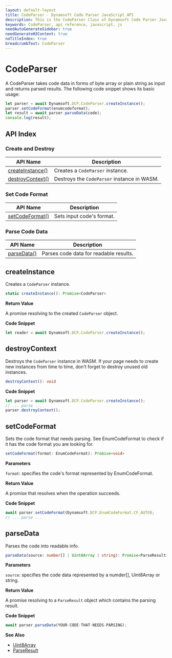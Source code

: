 ```yaml
---
layout: default-layout
title: CodeParser - Dynamsoft Code Parser JavaScript API
description: This is the CodeParser Class of Dynamsoft Code Parser JavaScript SDK.
keywords: CodeParser, api reference, javascript, js
needAutoGenerateSidebar: true
needGenerateH3Content: true
noTitleIndex: true
breadcrumbText: CodeParser
---
```


# CodeParser

A CodeParser takes code data in forms of byte array or plain string as input and returns parsed results. The following code snippet shows its basic usage:

```js
let parser = await Dynamsoft.DCP.CodeParser.createInstance();
parser.setCodeFormat(enumcodeformat);
let result = await parser.parseData(code);
console.log(result);
```

## API Index

### Create and Destroy

| API Name | Description |
|---|---|
| [createInstance()](#createinstance) | Creates a `CodeParser` instance. |
| [destroyContext()](#destroycontext) | Destroys the `CodeParser` instance in WASM. |

### Set Code Format

| API Name | Description |
|---|---|
| [setCodeFormat()](#setcodeformat) | Sets input code's format. |

### Parse Code Data

| API Name | Description |
|---|---|
| [parseData()](#parsedata) | Parses code data for readable results. |

<!--

### Set Encryption Key

| API Name | Description |
|---|---|
| [setCryptoPublicKey()](#setcryptopublickey) | Set a public key if code parsing needs. |
| [setCertificate()](#setcertificate) | Set a certificate if code parsing needs. |
-->


## createInstance

Creates a `CodeParser` instance.

```typescript
static createInstance(): Promise<CodeParser>
```

**Return Value**

A promise resolving to the created `CodeParser` object.

**Code Snippet**

```js
let reader = await Dynamsoft.DCP.CodeParser.createInstance();
```

## destroyContext

Destroys the `CodeParser` instance in WASM. If your page needs to create new instances from time to time, don't forget to destroy unused old instances.

```typescript
destroyContext(): void
```

**Code Snippet**

```js
let parser = await Dynamsoft.DCP.CodeParser.createInstance();
// ... parse ...
parser.destroyContext();
```

## setCodeFormat

Sets the code format that needs parsing. See EnumCodeFormat to check if it has the code format you are looking for.

```typescript
setCodeFormat(format: EnumCodeFormat): Promise<void> 
```

**Parameters**

`format`: specifies the code's format represented by EnumCodeFormat.

**Return Value**

A promise that resolves when the operation succeeds.

**Code Snippet**

```js
await parser.setCodeFormat(Dynamsoft.DCP.EnumCodeFormat.CF_AUTO);
// ... parse ...
```

## parseData

Parses the code into readable info.

```typescript
parseData(source: number[] | Uint8Array | string): Promise<ParseResult> 
```

**Parameters**

`source`: specifies the code data represented by a numder[], Uint8Array or string.

**Return Value**

A promise resolving to a `ParseResult` object which contains the parsing result.

**Code Snippet**

```js
await parser.parseData(YOUR-CODE-THAT-NEEDS-PARSING);
```

**See Also**

* [Uint8Array](https://developer.mozilla.org/en-US/docs/Web/JavaScript/Reference/Global_Objects/Uint8Array)
* [ParseResult](./interface/ParseResult.md)

<!--

## setCryptoPublicKey

Sets the public key if your parsing process needs one.

```typescript
setCryptoPublicKey(key: string): Promise<void>
```

**Parameters**

`key`: specifies the public key represented by a string.

**Return Value**

A promise that resolves when the operation succeeds.

**Code Snippet**

```js
let parser = await Dynamsoft.DCP.CodeParser.createInstance();
parser.setCryptoPublicKey(YOUR-PUBLIC-KEY);
//  parse 
```

## setCertificate

Sets the certificate if your parsing process needs one.

```typescript
setCertificate(value: Uint8Array | ArrayBuffer | string): Promise<void>
```

**Parameters**

`value`: specifies the certificate represented by a Uint8Array, ArrayBuffer or string.

**Return Value**

A promise that resolves when the operation succeeds.

**Code Snippet**

```js
let parser = await Dynamsoft.DCP.CodeParser.createInstance();
parser.setCertificate(YOUR-CERTIFICATE);
//  parse 
```

**See Also**

* [ArrayBuffer](https://developer.mozilla.org/en-US/docs/Web/JavaScript/Reference/Global_Objects/ArrayBuffer)

-->